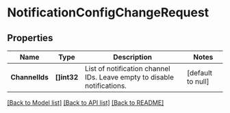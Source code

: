 # NotificationConfigChangeRequest

## Properties
Name | Type | Description | Notes
------------ | ------------- | ------------- | -------------
**ChannelIds** | **[]int32** | List of notification channel IDs.  Leave empty to disable notifications. | [default to null]

[[Back to Model list]](../README.md#documentation-for-models) [[Back to API list]](../README.md#documentation-for-api-endpoints) [[Back to README]](../README.md)

